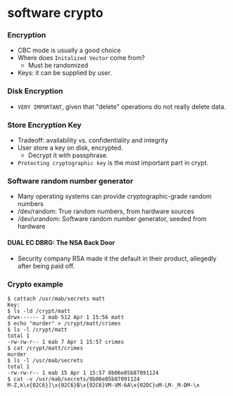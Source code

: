 # software crypto

### Encryption

* CBC mode is usually a good choice
* Where does `Initalized Vector` come from?
    * Must be randomized
* Keys: it can be supplied by user.

### Disk Encryption
* `VERY IMPORTANT`, given that "delete" operations do not really delete data.

### Store Encryption Key
* Tradeoff: availability vs. confidentiality and integrity
* User store a key on disk, encrypted.
    - Decrypt it with passphrase.
* `Protecting cryptographic key` is the most important part in crypt.

### Software random number generator
* Many operating systems can provide cryptographic-grade random numbers
* /dev/random: True random numbers, from hardware sources
* /dev/urandom: Software random number generator, seeded from hardware

#### DUAL EC DBRG: The NSA Back Door
> 
* Security company RSA made it the default in their product, allegedly after being paid off. 

### Crypto example
```
$ cattach /usr/mab/secrets matt
Key:
$ ls -ld /crypt/matt
drwx------ 2 mab 512 Apr 1 15:56 matt
$ echo "murder" > /crypt/matt/crimes
$ ls -l /crypt/matt
total 1
-rw-rw-r-- 1 mab 7 Apr 1 15:57 crimes
$ cat /crypt/matt/crimes
murder
$ ls -l /usr/mab/secrets
total 1
-rw-rw-r-- 1 mab 15 Apr 1 15:57 8b06e85b87091124
$ cat -v /usr/mab/secrets/8b06e85b87091124
M-Z,k\x{02C6}]\x{02C6}B\x{02C6}VM-VM-6A\x{02DC}uM-LM-_M-DM-\x
```